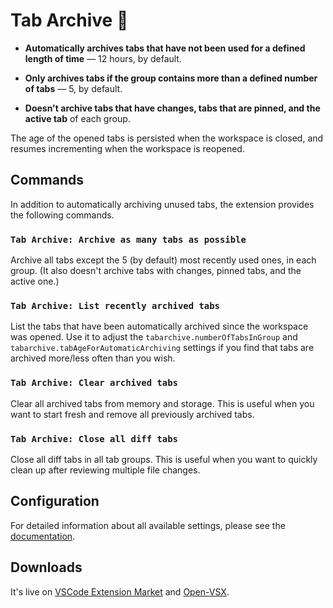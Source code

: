 # Tab Archive 🎉

- **Automatically archives tabs that have not been used for a defined length of time** — 12 hours, by default.

- **Only archives tabs if the group contains more than a defined number of tabs** — 5, by default.

- **Doesn't archive tabs that have changes, tabs that are pinned, and the active tab** of each group.

The age of the opened tabs is persisted when the workspace is closed, and resumes incrementing when the workspace is reopened.

## Commands

In addition to automatically archiving unused tabs, the extension provides the following commands.

### `Tab Archive: Archive as many tabs as possible`

Archive all tabs except the 5 (by default) most recently used ones, in each group. (It also doesn't archive tabs with changes, pinned tabs, and the active one.)

### `Tab Archive: List recently archived tabs`

List the tabs that have been automatically archived since the workspace was opened. Use it to adjust the `tabarchive.numberOfTabsInGroup` and `tabarchive.tabAgeForAutomaticArchiving` settings if you find that tabs are archived more/less often than you wish.

### `Tab Archive: Clear archived tabs`

Clear all archived tabs from memory and storage. This is useful when you want to start fresh and remove all previously archived tabs.

### `Tab Archive: Close all diff tabs`

Close all diff tabs in all tab groups. This is useful when you want to quickly clean up after reviewing multiple file changes.

## Configuration

For detailed information about all available settings, please see the [documentation](docs.md).

## Downloads

It's live on [VSCode Extension Market](https://marketplace.visualstudio.com/items?itemName=guza.tabarchive) and [Open-VSX](https://open-vsx.org/extension/guza/tabarchive).
